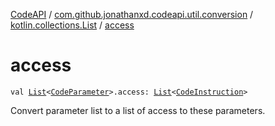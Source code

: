 [CodeAPI](../../index.md) / [com.github.jonathanxd.codeapi.util.conversion](../index.md) / [kotlin.collections.List](index.md) / [access](.)

# access

`val `[`List`](https://kotlinlang.org/api/latest/jvm/stdlib/kotlin.collections/-list/index.html)`<`[`CodeParameter`](../../com.github.jonathanxd.codeapi.base/-code-parameter/index.md)`>.access: `[`List`](https://kotlinlang.org/api/latest/jvm/stdlib/kotlin.collections/-list/index.html)`<`[`CodeInstruction`](../../com.github.jonathanxd.codeapi/-code-instruction.md)`>`

Convert parameter list to a list of access to these parameters.

